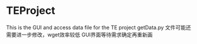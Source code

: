 # TEProject
This is  the GUI and access data file for the TE project
getData.py 文件可能还需要进一步修改，wget效率较低
GUI界面等待需求确定再重新画
